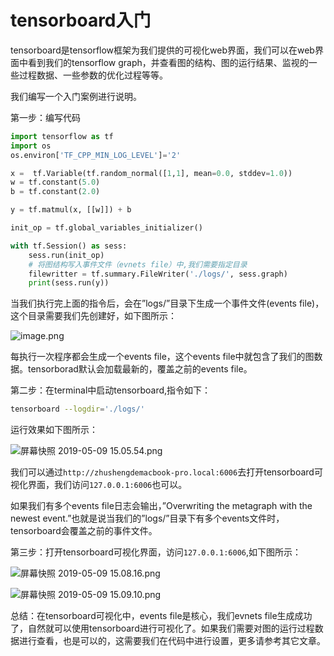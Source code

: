 # tensorboard入门

tensorboard是tensorflow框架为我们提供的可视化web界面，我们可以在web界面中看到我们的tensorflow graph，并查看图的结构、图的运行结果、监视的一些过程数据、一些参数的优化过程等等。

我们编写一个入门案例进行说明。

第一步：编写代码

```python
import tensorflow as tf
import os
os.environ['TF_CPP_MIN_LOG_LEVEL']='2'

x =  tf.Variable(tf.random_normal([1,1], mean=0.0, stddev=1.0))
w = tf.constant(5.0)
b = tf.constant(2.0)

y = tf.matmul(x, [[w]]) + b

init_op = tf.global_variables_initializer()

with tf.Session() as sess:
    sess.run(init_op)
    # 将图结构写入事件文件（evnets file）中,我们需要指定目录
    filewritter = tf.summary.FileWriter('./logs/', sess.graph)
    print(sess.run(y))
```

当我们执行完上面的指令后，会在”logs/”目录下生成一个事件文件(events file)，这个目录需要我们先创建好，如下图所示：

![image.png](https://upload-images.jianshu.io/upload_images/5637154-e1afe501308181ff.png?imageMogr2/auto-orient/strip%7CimageView2/2/w/1240)

每执行一次程序都会生成一个events file，这个events file中就包含了我们的图数据。tensorborad默认会加载最新的，覆盖之前的events file。

第二步：在terminal中启动tensorboard,指令如下：

```bash
tensorboard --logdir='./logs/'
```

运行效果如下图所示：

![屏幕快照 2019-05-09 15.05.54.png](https://upload-images.jianshu.io/upload_images/5637154-954c06585a855dd5.png?imageMogr2/auto-orient/strip%7CimageView2/2/w/1240)

我们可以通过`http://zhushengdemacbook-pro.local:6006`去打开tensorboard可视化界面，我们访问`127.0.0.1:6006`也可以。

如果我们有多个events file日志会输出，”Overwriting the metagraph with the newest event.”也就是说当我们的”logs/”目录下有多个events文件时，tensorboard会覆盖之前的事件文件。

第三步：打开tensorboard可视化界面，访问`127.0.0.1:6006`,如下图所示：

![屏幕快照 2019-05-09 15.08.16.png](https://upload-images.jianshu.io/upload_images/5637154-82a87112f549705b.png?imageMogr2/auto-orient/strip%7CimageView2/2/w/1240)

![屏幕快照 2019-05-09 15.09.10.png](https://upload-images.jianshu.io/upload_images/5637154-0b2a490b3ca86d03.png?imageMogr2/auto-orient/strip%7CimageView2/2/w/1240)

总结：在tensorboard可视化中，events file是核心，我们evnets file生成成功了，自然就可以使用tensorboard进行可视化了。如果我们需要对图的运行过程数据进行查看，也是可以的，这需要我们在代码中进行设置，更多请参考其它文章。


